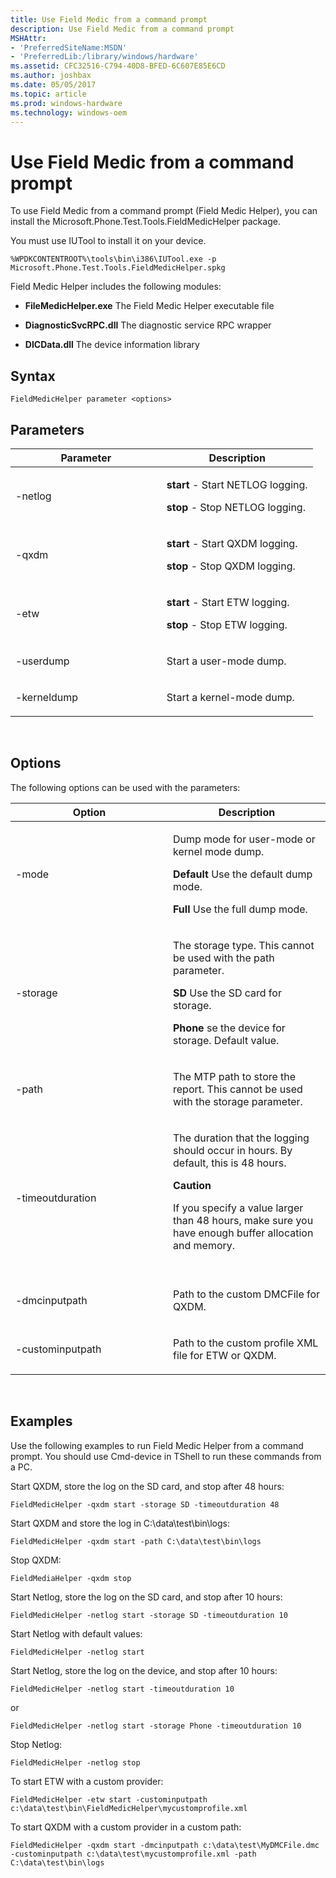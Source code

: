 ```yaml
---
title: Use Field Medic from a command prompt
description: Use Field Medic from a command prompt
MSHAttr:
- 'PreferredSiteName:MSDN'
- 'PreferredLib:/library/windows/hardware'
ms.assetid: CFC32516-C794-40D8-BFED-6C607E85E6CD
ms.author: joshbax
ms.date: 05/05/2017
ms.topic: article
ms.prod: windows-hardware
ms.technology: windows-oem
---
```


# Use Field Medic from a command prompt


To use Field Medic from a command prompt (Field Medic Helper), you can install the Microsoft.Phone.Test.Tools.FieldMedicHelper package.

You must use IUTool to install it on your device.

``` syntax
%WPDKCONTENTROOT%\tools\bin\i386\IUTool.exe -p Microsoft.Phone.Test.Tools.FieldMedicHelper.spkg
```

Field Medic Helper includes the following modules:

-   **FileMedicHelper.exe** The Field Medic Helper executable file

-   **DiagnosticSvcRPC.dll** The diagnostic service RPC wrapper

-   **DICData.dll** The device information library

## Syntax


``` syntax
FieldMedicHelper parameter <options>
```

## Parameters


<table>
<colgroup>
<col width="50%" />
<col width="50%" />
</colgroup>
<thead>
<tr class="header">
<th>Parameter</th>
<th>Description</th>
</tr>
</thead>
<tbody>
<tr class="odd">
<td><p>-netlog</p></td>
<td><p><strong>start</strong> - Start NETLOG logging.</p>
<p><strong>stop</strong> - Stop NETLOG logging.</p></td>
</tr>
<tr class="even">
<td><p>-qxdm</p></td>
<td><p><strong>start</strong> - Start QXDM logging.</p>
<p><strong>stop</strong> - Stop QXDM logging.</p></td>
</tr>
<tr class="odd">
<td><p>-etw</p></td>
<td><p><strong>start</strong> - Start ETW logging.</p>
<p><strong>stop</strong> - Stop ETW logging.</p></td>
</tr>
<tr class="even">
<td><p>-userdump</p></td>
<td><p>Start a user-mode dump.</p></td>
</tr>
<tr class="odd">
<td><p>-kerneldump</p></td>
<td><p>Start a kernel-mode dump.</p></td>
</tr>
</tbody>
</table>

 

## Options


The following options can be used with the parameters:

<table>
<colgroup>
<col width="50%" />
<col width="50%" />
</colgroup>
<thead>
<tr class="header">
<th>Option</th>
<th>Description</th>
</tr>
</thead>
<tbody>
<tr class="odd">
<td><p>-mode</p></td>
<td><p>Dump mode for user-mode or kernel mode dump.</p>
<p><strong>Default</strong> Use the default dump mode.</p>
<p><strong>Full</strong> Use the full dump mode.</p></td>
</tr>
<tr class="even">
<td><p>-storage</p></td>
<td><p>The storage type. This cannot be used with the path parameter.</p>
<p><strong>SD</strong> Use the SD card for storage.</p>
<p><strong>Phone</strong> se the device for storage. Default value.</p></td>
</tr>
<tr class="odd">
<td><p>-path</p></td>
<td><p>The MTP path to store the report. This cannot be used with the storage parameter.</p></td>
</tr>
<tr class="even">
<td><p>-timeoutduration</p></td>
<td><p>The duration that the logging should occur in hours. By default, this is 48 hours.</p>
<div class="alert">
<strong>Caution</strong>  
<p>If you specify a value larger than 48 hours, make sure you have enough buffer allocation and memory.</p>
</div>
<div>
 
</div></td>
</tr>
<tr class="odd">
<td><p>-dmcinputpath</p></td>
<td><p>Path to the custom DMCFile for QXDM.</p></td>
</tr>
<tr class="even">
<td><p>-custominputpath</p></td>
<td><p>Path to the custom profile XML file for ETW or QXDM.</p></td>
</tr>
</tbody>
</table>

 

## Examples


Use the following examples to run Field Medic Helper from a command prompt. You should use Cmd-device in TShell to run these commands from a PC.

Start QXDM, store the log on the SD card, and stop after 48 hours:

``` syntax
FieldMedicHelper -qxdm start -storage SD -timeoutduration 48
```

Start QXDM and store the log in C:\\data\\test\\bin\\logs:

``` syntax
FieldMedicHelper -qxdm start -path C:\data\test\bin\logs
```

Stop QXDM:

``` syntax
FieldMediaHelper -qxdm stop
```

Start Netlog, store the log on the SD card, and stop after 10 hours:

``` syntax
FieldMedicHelper -netlog start -storage SD -timeoutduration 10
```

Start Netlog with default values:

``` syntax
FieldMedicHelper -netlog start
```

Start Netlog, store the log on the device, and stop after 10 hours:

``` syntax
FieldMedicHelper -netlog start -timeoutduration 10
```

or

``` syntax
FieldMedicHelper -netlog start -storage Phone -timeoutduration 10
```

Stop Netlog:

``` syntax
FieldMedicHelper -netlog stop
```

To start ETW with a custom provider:

``` syntax
FieldMedicHelper -etw start -custominputpath c:\data\test\bin\FieldMedicHelper\mycustomprofile.xml
```

To start QXDM with a custom provider in a custom path:

``` syntax
FieldMedicHelper -qxdm start -dmcinputpath c:\data\test\MyDMCFile.dmc -custominputpath c:\data\test\mycustomprofile.xml -path C:\data\test\bin\logs
```

 

 






